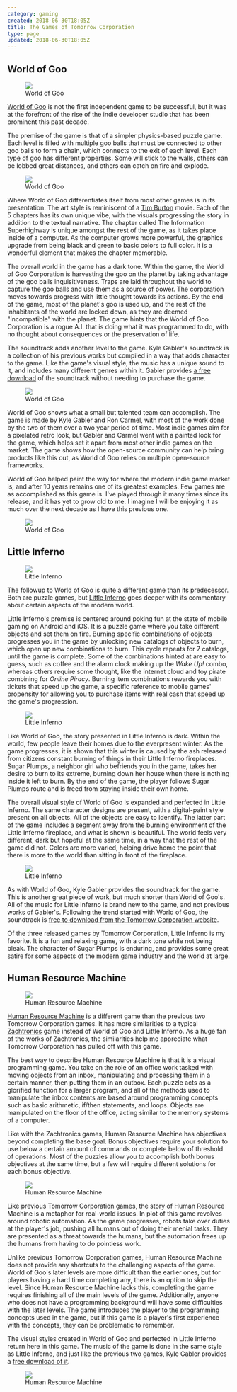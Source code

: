 ```yaml
---
category: gaming
created: 2018-06-30T18:05Z
title: The Games of Tomorrow Corporation
type: page
updated: 2018-06-30T18:05Z
---
```


## World of Goo

<figure>
	<img src='/images/the-games-of-tomorrow-corporation_world-of-goo-1.jpg'>
	<figcaption>World of Goo</figcaption> 
</figure>

[World of Goo](https://en.wikipedia.org/wiki/World_of_Goo) is not the first independent game to be successful, but it was at the forefront of the rise of the indie developer studio that has been prominent this past decade.

The premise of the game is that of a simpler physics-based puzzle game. Each level is filled with multiple goo balls that must be connected to other goo balls to form a chain, which connects to the exit of each level. Each type of goo has different properties. Some will stick to the walls, others can be lobbed great distances, and others can catch on fire and explode.

<figure>
	<img src='/images/the-games-of-tomorrow-corporation_world-of-goo-2.jpg'>
	<figcaption>World of Goo</figcaption> 
</figure>

Where World of Goo differentiates itself from most other games is in its presentation. The art style is reminiscent of a [Tim Burton](https://en.wikipedia.org/wiki/Tim_Burton) movie. Each of the 5 chapters has its own unique vibe, with the visuals progressing the story in addition to the textual narrative. The chapter called The Information Superhighway is unique amongst the rest of the game, as it takes place inside of a computer. As the computer grows more powerful, the graphics upgrade from being black and green to basic colors to  full color. It is a wonderful element that makes the chapter memorable.

The overall world in the game has a dark tone. Within the game, the World of Goo Corporation is harvesting the goo on the planet by taking advantage of the goo balls inquisitiveness. Traps are laid throughout the world to capture the goo balls and use them as a source of power. The corporation moves towards progress with little thought towards its actions. By the end of the game, most of the planet's goo is used up, and the rest of the inhabitants of the world are locked down, as they are deemed "incompatible" with the planet. The game hints that the World of Goo Corporation is a rogue A.I. that is doing what it was programmed to do, with no thought about consequences or the preservation of life.

The soundtrack adds another level to the game. Kyle Gabler's soundtrack is a collection of his previous works but compiled in a way that adds character to the game. Like the game's visual style, the music has a unique sound to it, and includes many different genres within it. Gabler provides [a free download](http://kylegabler.com/WorldOfGooSoundtrack/) of the soundtrack without needing to purchase the game.

<figure>
	<img src='/images/the-games-of-tomorrow-corporation_world-of-goo-3.jpg'>
	<figcaption>World of Goo</figcaption> 
</figure>

World of Goo shows what a small but talented team can accomplish. The game is made by Kyle Gabler and Ron Carmel, with most of the work done by the two of them over a two year period of time. Most indie games aim for a pixelated retro look, but Gabler and Carmel went with a painted look for the game, which helps set it apart from most other indie games on the market. The game shows how the open-source community can help bring products like this out, as World of Goo relies on multiple open-source frameworks.

World of Goo helped paint the way for where the modern indie game market is, and after 10 years remains one of its greatest examples. Few games are as accomplished as this game is. I've played through it many times since its release, and it has yet to grow old to me. I imagine I will be enjoying it as much over the next decade as I have this previous one.

<figure>
	<img src='/images/the-games-of-tomorrow-corporation_world-of-goo-4.jpg'>
	<figcaption>World of Goo</figcaption> 
</figure>

## Little Inferno

<figure>
	<img src='/images/the-games-of-tomorrow-corporation_little-inferno-1.jpg'>
	<figcaption>Little Inferno</figcaption> 
</figure>

The followup to World of Goo is quite a different game than its predecessor. Both are puzzle games, but [Little Inferno](https://en.wikipedia.org/wiki/Little_Inferno) goes deeper with its commentary about certain aspects of the modern world.

Little Inferno's premise is centered around poking fun at the state of mobile gaming on Android and iOS. It is a puzzle game where you take different objects and set them on fire. Burning specific combinations of objects progresses you in the game by unlocking new catalogs of objects to burn, which open up new combinations to burn. This cycle repeats for 7 catalogs, until the game is complete. Some of the combinations hinted at are easy to guess, such as coffee and the alarm clock making up the *Wake Up!* combo, whereas others require some thought, like the internet cloud and toy pirate combining for *Online Piracy*. Burning item combinations rewards you with tickets that speed up the game, a specific reference to mobile games' propensity for allowing you to purchase items with real cash that speed up the game's progression.

<figure>
	<img src='/images/the-games-of-tomorrow-corporation_little-inferno-2.jpg'>
	<figcaption>Little Inferno</figcaption> 
</figure>

Like World of Goo, the story presented in Little Inferno is dark. Within the world, few people leave their homes due to the everpresent winter. As the game progresses, it is shown that this winter is caused by the ash released from citizens constant burning of things in their Little Inferno fireplaces. Sugar Plumps, a neighbor girl who befriends you in the game, takes her desire to burn to its extreme, burning down her house when there is nothing inside it left to burn. By the end of the game, the player follows Sugar Plumps route and is freed from staying inside their own home.

The overall visual style of World of Goo is expanded and perfected in Little Inferno. The same character designs are present, with a digital-paint style present on all objects. All of the objects are easy to identify. The latter part of the game includes a segment away from the burning environment of the Little Inferno fireplace, and what is shown is beautiful. The world feels very different, dark but hopeful at the same time, in a way that the rest of the game did not. Colors are more varied, helping drive home the point that there is more to the world than sitting in front of the fireplace.

<figure>
	<img src='/images/the-games-of-tomorrow-corporation_little-inferno-3.jpg'>
	<figcaption>Little Inferno</figcaption> 
</figure>

As with World of Goo, Kyle Gabler provides the soundtrack for the game. This is another great piece of work, but much shorter than World of Goo's. All of the music for Little Inferno is brand new to the game, and not previous works of Gabler's. Following the trend started with World of Goo, the soundtrack is [free to download from the Tomorrow Corporation website](http://tomorrowcorporation.com/little-inferno-soundtrack).

Of the three released games by Tomorrow Corporation, Little Inferno is my favorite. It is a fun and relaxing game, with a dark tone while not being bleak. The character of Sugar Plumps is enduring, and provides some great satire for some aspects of the modern game industry and the world at large.   

## Human Resource Machine

<figure>
	<img src='/images/the-games-of-tomorrow-corporation_human-resource-machine-1.jpg'>
	<figcaption>Human Resource Machine</figcaption> 
</figure>

[Human Resource Machine](https://en.wikipedia.org/wiki/Human_Resource_Machine) is a different game than the previous two Tomorrow Corporation games. It has more similarities to a typical [Zachtronics](https://en.wikipedia.org/wiki/Zachtronics) game instead of World of Goo and Little Inferno. As a huge fan of the works of Zachtronics, the similarities help me appreciate what Tomorrow Corporation has pulled off with this game.

The best way to describe Human Resource Machine is that it is a visual programming game. You take on the role of an office work tasked with moving objects from an inbox, manipulating and processing them in a certain manner, then putting them in an outbox. Each puzzle acts as a glorified function for a larger program, and all of the methods used to manipulate the inbox contents are based around programming concepts such as basic arithmetic, if/then statements, and loops. Objects are manipulated on the floor of the office, acting similar to the memory systems of a computer.

Like with the Zachtronics games, Human Resource Machine has objectives beyond completing the base goal. Bonus objectives require your solution to use below a certain amount of commands or complete below of threshold of operations. Most of the puzzles allow you to accomplish both bonus objectives at the same time, but a few will require different solutions for each bonus objective.

<figure>
	<img src='/images/the-games-of-tomorrow-corporation_human-resource-machine-2.jpg'>
	<figcaption>Human Resource Machine</figcaption> 
</figure>

Like previous Tomorrow Corporation games, the story of Human Resource Machine is a metaphor for real-world issues. In plot of this game revolves around robotic automation. As the game progresses, robots take over duties at the player's job, pushing all humans out of doing their menial tasks. They are presented as a threat towards the humans, but the automation frees up the humans from having to do pointless work.

Unlike previous Tomorrow Corporation games, Human Resource Machine does not provide any shortcuts to the challenging aspects of the game. World of Goo's later levels are more difficult than the earlier ones, but for players having a hard time completing any, there is an option to skip the level. Since Human Resource Machine lacks this, completing the game requires finishing all of the main levels of the game. Additionally, anyone who does not have a programming background will have some difficulties with the later levels. The game introduces the player to the programming concepts used in the game, but if this game is a player's first experience with the concepts, they can be problematic to remember.

The visual styles created in World of Goo and perfected in Little Inferno return here in this game. The music of the game is done in the same style as Little Inferno, and just like the previous two games, Kyle Gabler provides a [free download of it](http://tomorrowcorporation.com/human-resource-machine-soundtrack).

<figure>
	<img src='/images/the-games-of-tomorrow-corporation_human-resource-machine-3.jpg'>
	<figcaption>Human Resource Machine</figcaption> 
</figure>
